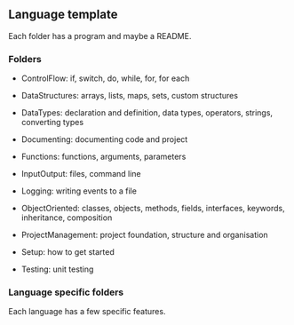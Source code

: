 ## Language template

Each folder has a program and maybe a README.  

### Folders

* ControlFlow: if, switch, do, while, for, for each

* DataStructures: arrays, lists, maps, sets, custom structures

* DataTypes: declaration and definition, data types, operators, strings, converting types

* Documenting: documenting code and project

* Functions: functions, arguments, parameters

* InputOutput: files, command line

* Logging: writing events to a file

* ObjectOriented: classes, objects, methods, fields, interfaces, keywords, inheritance, composition

* ProjectManagement: project foundation, structure and organisation

* Setup: how to get started

* Testing: unit testing

### Language specific folders

Each language has a few specific features.  
